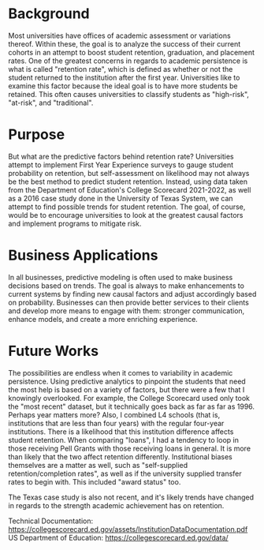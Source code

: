 # Background
Most universities have offices of academic assessment or variations thereof. Within these, the goal is to analyze the success of their current cohorts in an attempt to boost student retention, graduation, and placement rates.
One of the greatest concerns in regards to academic persistence is what is called "retention rate", which is defined as whether or not the student returned to the institution after the first year.
Universities like to examine this factor because the ideal goal is to have more students be retained. This often causes universities to classify students as "high-risk", "at-risk", and "traditional". 

# Purpose
But what are the predictive factors behind retention rate? Universities attempt to implement First Year Experience surveys to gauge student probability on retention, but self-assessment on likelihood may not always be the best method to predict student retention.
Instead, using data taken from the Department of Education's College Scorecard 2021-2022, as well as a 2016 case study done in the University of Texas System, we can attempt to find possible trends for student retention. 
The goal, of course, would be to encourage universities to look at the greatest causal factors and implement programs to mitigate risk. 

# Business Applications
In all businesses, predictive modeling is often used to make business decisions based on trends. The goal is always to make enhancements to current systems by finding new causal factors and adjust accordingly based on probability. 
Businesses can then provide better services to their clients and develop more means to engage with them: stronger communication, enhance models, and create a more enriching experience.

# Future Works 
The possibilities are endless when it comes to variability in academic persistence. Using predictive analytics to pinpoint the students that need the most help is based on a variety of factors, but there were a few that I knowingly overlooked.
For example, the College Scorecard used only took the "most recent" dataset, but it technically goes back as far as far as 1996. Perhaps year matters more? 
Also, I combined L4 schools (that is, institutions that are less than four years) with the regular four-year institutions. There is a likelihood that this institution difference affects student retention. 
When comparing "loans", I had a tendency to loop in those receiving Pell Grants with those receiving loans in general. It is more than likely that the two affect retention differently. 
Institutional biases themselves are a matter as well, such as "self-supplied retention/completion rates", as well as if the university supplied transfer rates to begin with. This included "award status" too.

The Texas case study is also not recent, and it's likely trends have changed in regards to the strength academic achievement has on retention.

Technical Documentation: https://collegescorecard.ed.gov/assets/InstitutionDataDocumentation.pdf
US Department of Education: https://collegescorecard.ed.gov/data/
